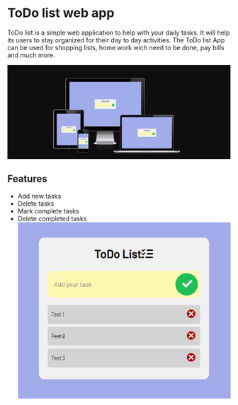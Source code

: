 # ToDo list web app

ToDo list is a simple web application to help with your daily tasks. It will help its users to stay organized for their day to day activities.
The ToDo list App can be used for shopping lists, home work wich need to be done, pay bills and much more.

![Header](https://github.com/Yups11/to-do-list-project/blob/main/media/readme-photo1.png)

## Features
- Add new tasks
- Delete tasks
- Mark complete tasks
- Delete completed tasks
![Header](https://github.com/Yups11/to-do-list-project/blob/main/media/readme-photo2.png)